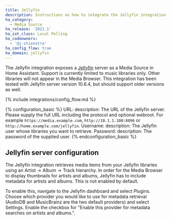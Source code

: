 ```yaml
---
title: Jellyfin
description: Instructions on how to integrate the Jellyfin integration into Home Assistant.
ha_category:
  - Media Source
ha_release: '2021.1'
ha_iot_class: Local Polling
ha_codeowners:
  - '@j-stienstra'
ha_config_flow: true
ha_domain: jellyfin
---
```


The Jellyfin integration exposes a [Jellyfin](https://jellyfin.org/) server as a Media Source in Home Assistant.
Support is currently limited to music libraries only. Other libraries will not appear in the Media Browser. This integration has been tested with Jellyfin server version 10.6.4, but should support older versions as well.

{% include integrations/config_flow.md %}

{% configuration_basic %}
URL:
  description: The URL of the Jellyfin server. Please supply the full URL including the protocol and optional webroot. For example `https://media.example.com`, `http://10.1.1.100:8096` or `http://home.example.com/jellyfin`.
Username:
  description: The Jellyfin user whose libraries you want to retrieve.
Password:
  description: The password of the supplied user.
{% endconfiguration_basic %}

## Jellyfin server configuration

The Jellyfin integration retrieves media items from your Jellyfin libraries using an Artist -> Album -> Track hierarchy. In order for the Media Browser to display thumbnails for artists and albums, Jellyfin has to include metadata for artists and albums. This is not enabled by default.

To enable this, navigate to the Jellyfin dashboard and select Plugins. Choose which provider you would like to use for metadata retrieval (AudioDB and MusicBrainz are the two default providers) and select Settings. Enable the checkbox for "Enable this provider for metadata searches on artists and albums.".
